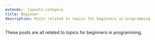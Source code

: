 ```yaml
---
extends: _layouts.category
title: Beginner
description: Posts related to topics for beginners in programming
---
```


These posts are all related to topics for beginners in programming.

